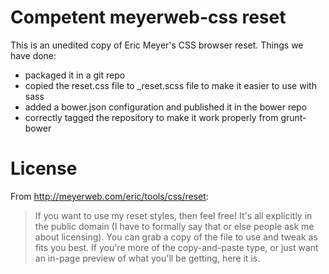 # Competent meyerweb-css reset

This is an unedited copy of Eric Meyer's CSS browser reset. Things we have done:

 * packaged it in a git repo
 * copied the reset.css file to _reset.scss file to make it easier to use with sass
 * added a bower.json configuration and published it in the bower repo
 * correctly tagged the repository to make it work properly from grunt-bower

# License

From http://meyerweb.com/eric/tools/css/reset:
> If you want to use my reset styles, then feel free! It's all explicitly in the public domain (I have to formally say that or else people ask me about licensing). You can grab a copy of the file to use and tweak as fits you best. If you're more of the copy-and-paste type, or just want an in-page preview of what you'll be getting, here it is.
